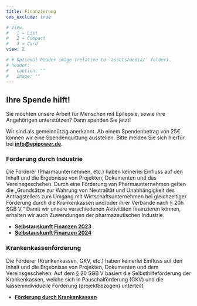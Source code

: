 ```yaml
---
title: Finanzierung
cms_exclude: true

# View.
#   1 = List
#   2 = Compact
#   3 = Card
view: 2

# # Optional header image (relative to `assets/media/` folder).
# header:
#   caption: ""
#   image: ""
---
```


## Ihre Spende hilft!
Sie möchten unsere Arbeit für Menschen mit Epilepsie, sowie ihre Angehörigen unterstützen? 
Dann spenden Sie jetzt!

<div style="text-align: center;">
    <link href="https://plugin.whydonate.com/wdplugin-style.css" rel="stylesheet" type="text/css">
    <div id="share-widget-unterstutzen-sie-epilepsie-empowerment-deutschland-ev" class="share-widget" 
        data-slug="unterstutzen-sie-epilepsie-empowerment-deutschland-ev" 
        data-lang="de" 
        data-success_url="" 
        data-fail_url="" 
        data-card="hide" 
        data-form_mode="donation-widget">
    </div>
    <script src="https://plugin.whydonate.com/wp_styling.js" type="text/javascript"></script>
</div>

Wir sind als gemeinnützig anerkannt. Ab einem Spendenbetrag von 25€ können wir eine Spendenquittung ausstellen. Bitte melden Sie sich hierfür bei [**info@epipower.de**](mailto:info@epipower.de).

### Förderung durch Industrie
Die Förderer (Pharmaunternehmen, etc.) haben keinerlei Einfluss auf den Inhalt und die Ergebnisse von Projekten, Dokumenten und das Vereinsgeschehen. Durch eine Förderung von Pharmaunternehmen gelten die „Grundsätze zur Wahrung von Neutralität und Unabhängigkeit des Antragstellers zum Umgang mit Wirtschaftsunternehmen bei gleichzeitiger Förderung durch die Krankenkassen und/oder ihrer Verbände nach § 20h SGB V.“ Damit wir unsere verschiedenen Aktivitäten finanzieren können, erhalten wir auch Zuwendungen der pharmazeutischen Industrie.

- [**Selbstauskunft Finanzen 2023**](/uploads/Selbstauskunft_Finanzen_2023.pdf)
- [**Selbstauskunft Finanzen 2024**](/uploads/Selbstauskunft_Finanzen_2024.pdf)

### Krankenkassenförderung
Die Förderer (Krankenkassen, GKV, etc.) haben keinerlei Einfluss auf den Inhalt und die Ergebnisse von Projekten, Dokumenten und dem Vereinsgeschehen. Auf dem § 20 SGB V basiert die Selbsthilfeförderung der Krankenkassen, welche sich in Pauschalförderung (GKV) und die kassenindividuelle Förderung (projektbezogen) unterteilt.

- [**Förderung durch Krankenkassen**](/uploads/Förderung_durch_Krankenkassen.pdf)